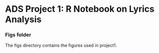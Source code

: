# ADS Project 1:  R Notebook on Lyrics Analysis

### Figs folder

The figs directory contains the figures used in project1.
